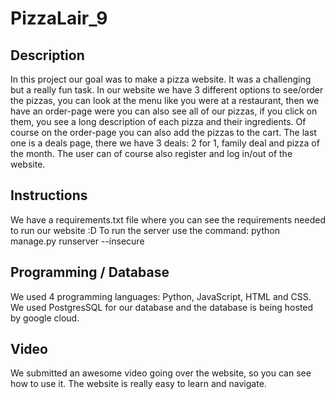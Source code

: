 # PizzaLair_9

## Description
In this project our goal was to make a pizza website. It was a challenging but a really fun task.
In our website we have 3 different options to see/order the pizzas, you can look at the menu like you were at a restaurant, then we have an order-page
were you can also see all of our pizzas, if you click on them, you see a long description of each pizza
and their ingredients. Of course on the order-page you can also add the pizzas to the cart. The last  one is a deals page, 
there we have 3 deals: 2 for 1, family deal and pizza of the month. The user can of course also register and log in/out of the website.


## Instructions
We have a requirements.txt file where you can see the requirements needed to run our website :D
To run the server use the command: python manage.py runserver --insecure

## Programming / Database
We used 4 programming languages: Python, JavaScript, HTML and CSS.
We used PostgresSQL for our database and the database is being hosted by google cloud.

## Video
We submitted an awesome video going over the website, so you can see how to use it. The website is really easy
to learn and navigate.



